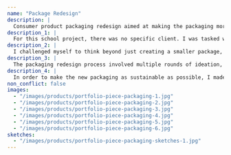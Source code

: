 ```yaml
---
name: "Package Redesign"
description: |
  Consumer product packaging redesign aimed at making the packaging more sustainable
description_1: |
  For this school project, there was no specific client. I was tasked with choosing a package for an existing product and making it more sustainable. I chose packaging for low-priced wireless earbuds, available at grocery store chains and big box stores across the country.
description_2: |
  I challenged myself to think beyond just creating a smaller package, and really push the idea of sustainability while focusing on the target consumer for this product--35-60+ year-olds who don't really care about the brand of the product, but likely care about sustainable packaging and environmental issues. I also wanted to create a package that would stand out on store shelves. An additional challenge was that all of the text included on the original package had to appear on the new package, and still be legible even if the packaging itself was smaller--in English and in French--along with any barcodes and/or copyright information.
description_3: |
  The packaging redesign process involved multiple rounds of ideation, research, sketching and prototyping. I developed a die-line / die-cut file, printed it, and assembled the packaging.
description_4: |
  In order to make the new packaging as sustainable as possible, I made it much more compact, used recycled and recyclable materials (recycled cardboard), and created a package that, once opened, could be reused as a passive amplifier for your smart phone. The packaging consisted of three main pieces: the box itself, a carboard piece that would hold the headphones in place, and a false bottom that would contain the instruction booklet and hide the surplus cord length.
non_conflict: false
images:
  - "/images/products/portfolio-piece-packaging-1.jpg"
  - "/images/products/portfolio-piece-packaging-2.jpg"
  - "/images/products/portfolio-piece-packaging-3.jpg"
  - "/images/products/portfolio-piece-packaging-4.jpg"
  - "/images/products/portfolio-piece-packaging-5.jpg"
  - "/images/products/portfolio-piece-packaging-6.jpg"
sketches:
  - "/images/products/portfolio-piece-packaging-sketches-1.jpg"
---
```

